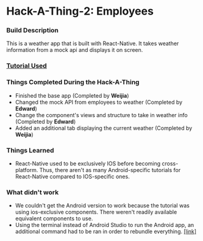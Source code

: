# Hack-A-Thing-2: Employees

### Build Description
This is a weather app that is built with React-Native. It takes weather information from a mock api and displays it on screen.

### [Tutorial Used](https://medium.com/@MentorMate/best-practices-for-building-an-app-with-react-native-components-7dee3b2b010f)

### Things Completed During the Hack-A-Thing
* Finished the base app (Completed by __Weijia__)
* Changed the mock API from employees to weather (Completed by __Edward__)
* Change the component's views and structure to take in weather info (Completed by __Edward__)
* Added an additional tab displaying the current weather (Completed by __Weijia__)

### Things Learned
* React-Native used to be exclusively IOS before becoming cross-platform. Thus, there aren't as many Android-specific tutorials for React-Native compared to IOS-specific ones.

### What didn't work
* We couldn't get the Android version to work because the tutorial was using ios-exclusive components. There weren't readily available equivalent components to use.
* Using the terminal instead of Android Studio to run the Android app, an additional command had to be ran in order to rebundle everything. [[link]](https://stackoverflow.com/questions/44446523/unable-to-load-script-from-assets-index-android-bundle-on-windows)